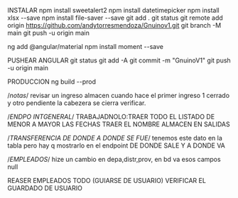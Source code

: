 INSTALAR
npm install sweetalert2
npm install datetimepicker 
 npm install xlsx --save
npm install file-saver --save
git add .
git status
git remote add origin https://github.com/andytorresmendoza/Gnuinov1.git
git branch -M main
git push -u origin main

ng add @angular/material
npm install moment --save





PUSHEAR ANGULAR
git status
git add -A
git commit -m "GnuinoV1"
git push -u origin main

PRODUCCION
ng build --prod


/*notas*/
revisar un ingreso almacen cuando hace el primer ingreso 1 cerrado y otro pendiente
la cabezera se cierra verificar.
 
 
/*ENDPO INTGENERAL*/
TRABAJADNOLO:TRAER TODO EL LISTADO DE MENOR A MAYOR LAS FECHAS
TRAER EL NOMBRE ALMACEN EN SALIDAS


/*TRANSFERENCIA DE DONDE A DONDE SE FUE*/
tenemos este dato en la tabla pero hay q mostrarlo en el endpoint DE DONDE SALE Y A DONDE VA

/*EMPLEADOS*/
hize un cambio en depa,distr,prov, en bd va esos campos null

REASER EMPLEADOS TODO (GUIARSE DE USUARIO)
VERIFICAR EL GUARDADO DE USUARIO